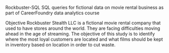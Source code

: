 Rockbuster-SQL
SQL queries for fictional data on movie rental business as part of CareerFoundry data analytics course

Objective
Rockbuster Stealth LLC is a fictional movie rental company that used to have stores around the world. They are facing difficulties moving ahead in the age of streaming. The objective of this study is to identify where the most loyal customers are located and what films should be kept in inventory based on location in order to cut waste.
